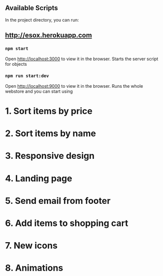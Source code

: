 ## Available Scripts

In the project directory, you can run:

## http://esox.herokuapp.com

### `npm start`

Open [http://localhost:3000](http://localhost:3000) to view it in the browser.
Starts the server script for objects

### `npm run start:dev`

Open [http://localhost:9000](http://localhost:3000) to view it in the browser.
Runs the whole webstore and you can start using

# 1. Sort items by price
# 2. Sort items by name
# 3. Responsive design
# 4. Landing page 
# 5. Send email from footer
# 6. Add items to shopping cart 
# 7. New icons
# 8. Animations


 
